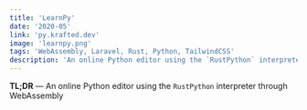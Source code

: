 ```yaml
---
title: 'LearnPy'
date: '2020-05'
link: 'py.krafted.dev'
image: 'learnpy.png'
tags: 'WebAssembly, Laravel, Rust, Python, TailwindCSS'
description: 'An online Python editor using the `RustPython` interpreter through WebAssembly'
---
```


**TL;DR** — An online Python editor using the `RustPython` interpreter through WebAssembly
